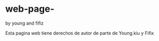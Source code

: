 # web-page-
by young and fifiz

Esta pagina web tiene derechos de autor de parte de Young.kiu y Fifix 
